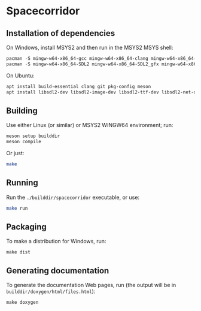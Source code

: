 Spacecorridor
===

## Installation of dependencies

On Windows, install MSYS2 and then run in the MSYS2 MSYS shell:
```powershell
pacman -S mingw-w64-x86_64-gcc mingw-w64-x86_64-clang mingw-w64-x86_64-meson mingw-w64-x86_64-gdb mingw-w64-x86_64-python-pygments
pacman -S mingw-w64-x86_64-SDL2 mingw-w64-x86_64-SDL2_gfx mingw-w64-x86_64-SDL2_image mingw-w64-x86_64-SDL2_mixer mingw-w64-x86_64-SDL2_net mingw-w64-x86_64-SDL2_pango mingw-w64-x86_64-SDL2_sound mingw-w64-x86_64-SDL2_ttf
```

On Ubuntu:
```sh
apt install build-essential clang git pkg-config meson
apt install libsdl2-dev libsdl2-image-dev libsdl2-ttf-dev libsdl2-net-dev libsdl2-mixer-dev libsdl2-gfx-dev
```

## Building

Use either Linux (or similar) or MSYS2 WINGW64 environment; run:
```sh
meson setup builddir
meson compile
```

Or just:
```sh
make
```

## Running

Run the `./builddir/spacecorridor` executable, or use:
```sh
make run
```

## Packaging

To make a distribution for Windows, run:
```
make dist
```

## Generating documentation

To generate the documentation Web pages, run (the output will be in `builddir/doxygen/html/files.html`):
```
make doxygen
```
